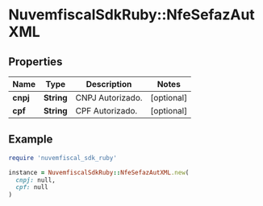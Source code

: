 # NuvemfiscalSdkRuby::NfeSefazAutXML

## Properties

| Name | Type | Description | Notes |
| ---- | ---- | ----------- | ----- |
| **cnpj** | **String** | CNPJ Autorizado. | [optional] |
| **cpf** | **String** | CPF Autorizado. | [optional] |

## Example

```ruby
require 'nuvemfiscal_sdk_ruby'

instance = NuvemfiscalSdkRuby::NfeSefazAutXML.new(
  cnpj: null,
  cpf: null
)
```

